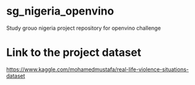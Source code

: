 # sg_nigeria_openvino
Study grouo nigeria project repository for openvino challenge
# Link to the project dataset
https://www.kaggle.com/mohamedmustafa/real-life-violence-situations-dataset
